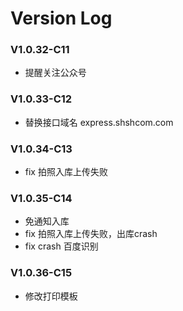 # Version Log
### V1.0.32-C11 
* 提醒关注公众号
### V1.0.33-C12
* 替换接口域名 express.shshcom.com

### V1.0.34-C13
* fix 拍照入库上传失败

### V1.0.35-C14
* 免通知入库
* fix 拍照入库上传失败，出库crash
* fix crash 百度识别

### V1.0.36-C15
* 修改打印模板